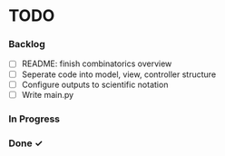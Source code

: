 # TODO


### Backlog
- [ ] README: finish combinatorics overview
- [ ] Seperate code into model, view, controller structure
- [ ] Configure outputs to scientific notation
- [ ] Write main.py
 
### In Progress


### Done ✓
 
